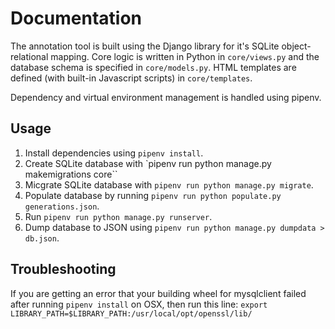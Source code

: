 # Documentation

The annotation tool is built using the Django library for it's SQLite object-relational mapping. Core logic is written in Python in `core/views.py` and the database schema is specified in `core/models.py`. HTML templates are defined (with built-in Javascript scripts) in `core/templates`.

Dependency and virtual environment management is handled using pipenv.

## Usage
1. Install dependencies using `pipenv install`.
2. Create SQLite database with  `pipenv run python manage.py makemigrations core``
3. Micgrate SQLite database with `pipenv run python manage.py migrate`.
4. Populate database by running `pipenv run python populate.py generations.json`.
5. Run `pipenv run python manage.py runserver`.
6. Dump database to JSON using `pipenv run python manage.py dumpdata > db.json`.

## Troubleshooting
If you are getting an error that your building wheel for mysqlclient failed
after running `pipenv install` on OSX, then run this line:
`export LIBRARY_PATH=$LIBRARY_PATH:/usr/local/opt/openssl/lib/`
